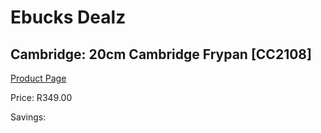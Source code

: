 
# Ebucks Dealz
## Cambridge: 20cm Cambridge Frypan [CC2108]
[Product Page](https://www.ebucks.com/web/shop/productSelected.do?prodId=505633467&catId=704983235)

Price: R349.00

Savings: 


	